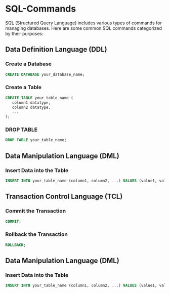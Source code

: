 # SQL-Commands

SQL (Structured Query Language) includes various types of commands for managing databases. Here are some common SQL commands categorized by their purposes:

## Data Definition Language (DDL)

### Create a Database
```sql
CREATE DATABASE your_database_name;
```
### Create a Table
```sql
CREATE TABLE your_table_name (
   column1 datatype,
   column2 datatype,
   ...
);
```
### DROP TABLE
```sql
DROP TABLE your_table_name;
```
## Data Manipulation Language (DML)

### Insert Data into the Table
```sql
INSERT INTO your_table_name (column1, column2, ...) VALUES (value1, value2, ...);
```
## Transaction Control Language (TCL)

### Commit the Transaction
```sql
COMMIT;
```
### Rollback the Transaction
```sql
ROLLBACK;
```

## Data Manipulation Language (DML)

### Insert Data into the Table
```sql
INSERT INTO your_table_name (column1, column2, ...) VALUES (value1, value2, ...);
```

